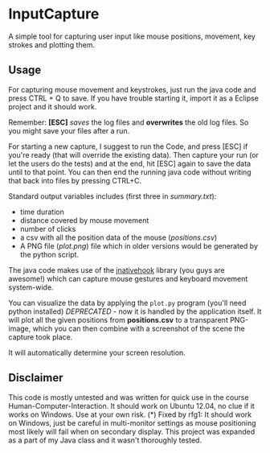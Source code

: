 InputCapture
============

A simple tool for capturing user input like mouse positions, movement, key strokes and plotting them.

## Usage

For capturing mouse movement and keystrokes, just run the java code and press CTRL + Q to save. If you have trouble starting it, import it as a Eclipse project and it should work.

Remember: **[ESC]** _saves_ the log files and **overwrites** the old log files. So you might save your files after a run.

For starting a new capture, I suggest to run the Code, and press [ESC] if you're ready (that will override the existing data). Then capture your run (or let the users do the tests) and at the end, hit [ESC] again to save the data until to that point. You can then end the running java code without writing that back into files by pressing CTRL+C.

Standard output variables includes (first three in *summary.txt*):

* time duration
* distance covered by mouse movement
* number of clicks
* a csv with all the position data of the mouse (*positions.csv*)
* A PNG file (*plot.png*) file which in older versions would be generated by the python script.


The java code makes use of the [jnativehook](http://code.google.com/p/jnativehook/) library (you guys are awesome!) which can capture mouse gestures and keyboard movement system-wide. 

You can visualize the data by applying the `plot.py` program (you'll need python installed) _DEPRECATED_ - now it is handled by the application itself. It will plot all the given positions from **positions.csv** to a transparent PNG-image, which you can then combine with a screenshot of the scene the capture took place.

It will automatically determine your screen resolution. 


## Disclaimer
This code is mostly untested and was written for quick use in the course Human-Computer-Interaction. It should work on Ubuntu 12.04, no clue if it works on Windows. Use at your own risk.
(*) Fixed by rfg1: It should work on Windows, just be careful in multi-monitor settings as mouse positioning most likely will fail when on secondary display. This project was expanded as a part of my Java class and it wasn't thoroughly tested.
